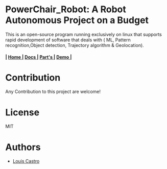 

# PowerChair_Robot: A Robot Autonomous Project on a Budget



This is an open-source program running exclusively on linux that supports rapid development of software that deals with ( ML, Pattern recognition,Object detection, Trajectory algorithm & Geolocation). 

<h4>
   | <a href=""> Home </a> |
  <a href=""> Docs </a> |
  <a href="https://github.com/The-GUY-2024/PowerChair_Robot/tree/main/Parts"> Part's </a> |
  <a href=""> Demo </a> |
</h4>


# Contribution

Any Contribution to this project are welcome!


# License

MIT



# Authors

- [ Louis Castro](https://github.com/The-GUY-2024) 
